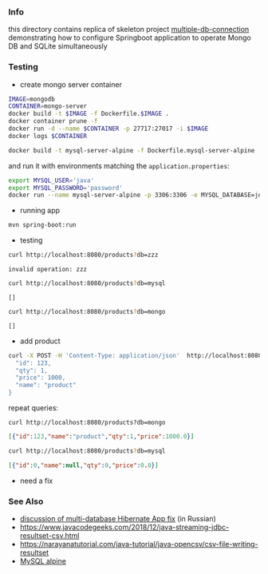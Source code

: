 ### Info 

this directory contains replica of skeleton project [multiple-db-connection](https://github.com/Java-Gyan-Mantra/multiple-db-connection) demonstrating how to configure  Springboot application to operate Mongo DB and SQLite simultaneously 

### Testing
 * create mongo server container
```sh
IMAGE=mongodb
CONTAINER=mongo-server
docker build -t $IMAGE -f Dockerfile.$IMAGE .
docker container prune -f
docker run -d --name $CONTAINER -p 27717:27017 -i $IMAGE
docker logs $CONTAINER
```

```sh
docker build -t mysql-server-alpine -f Dockerfile.mysql-server-alpine .
```
and run it with environments matching the `application.properties`:
```sh
export MYSQL_USER='java'
export MYSQL_PASSWORD='password'
docker run --name mysql-server-alpine -p 3306:3306 -e MYSQL_DATABASE=join_check -e MYSQL_USER=$MYSQL_USER -e MYSQL_PASSWORD=${MYSQL_PASSWORD} -e MYSQL_ROOT_PASSWORD=password -d mysql-server-alpine
```
* running app
```sh
mvn spring-boot:run
```
* testing
```sh
curl http://localhost:8080/products?db=zzz
```
```text
invalid operation: zzz
```
```sh
curl http://localhost:8080/products?db=mysql
```
```text
[]
```
```sh
curl http://localhost:8080/products?db=mongo
```

```text
[]
```
* add product
```sh
curl -X POST -H 'Content-Type: application/json'  http://localhost:8080/products -d '{
  "id": 123,
  "qty": 1,
  "price": 1000,
  "name": "product"
}

```

repeat queries:
```ssh
curl http://localhost:8080/products?db=mongo
```
```json
[{"id":123,"name":"product","qty":1,"price":1000.0}]
```
```sh
curl http://localhost:8080/products?db=mysql
```
```json
[{"id":0,"name":null,"qty":0,"price":0.0}]
```
-  need a fix
### See Also

  * [discussion of multi-database Hibernate App fix](https://qna.habr.com/q/1104464) (in Russian)
  * https://www.javacodegeeks.com/2018/12/java-streaming-jdbc-resultset-csv.html
  * https://narayanatutorial.com/java-tutorial/java-opencsv/csv-file-writing-resultset
  * [MySQL alpine](https://github.com/ipburger/mysql-alpine.docker/blob/master/Dockerfile)
